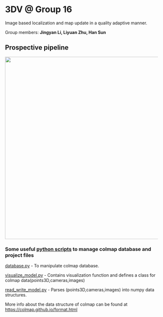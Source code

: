 # 3DV @ Group 16
Image based localization and map update in a quality adaptive manner. 

Group members: **Jingyan Li, Liyuan Zhu, Han Sun**
## Prospective pipeline
<img src="https://github.com/Zhu-Liyuan/3DV/blob/master/doc/3dv.png" height="600"/>


### Some useful [python scripts](https://github.com/colmap/colmap/tree/dev/scripts/python)  to manage colmap database and project files 
[database.py](https://github.com/colmap/colmap/blob/dev/scripts/python/database.py) - To manipulate colmap database. 

[visualize_model.py](https://github.com/colmap/colmap/blob/dev/scripts/python/visualize_model.py) - Contains visualization function and defines a class for colmap data(points3D,cameras,images) 

[read_write_model.py](https://github.com/Zhu-Liyuan/3DV/blob/master/hloc/utils/read_write_model.py) - Parses (points3D,cameras,images) into numpy data structures.

More info about the data structure of colmap can be found at https://colmap.github.io/format.html
